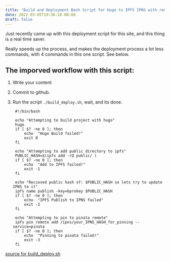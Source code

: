 ```yaml
---
title: "Build and Deployment Bash Script for Hugo to IPFS IPNS with remote pinning"
date: 2022-03-05T19:36:18-08:00
draft: false
---
```


Just recently came up with this deployment script for this site, and this thing is  a real time saver. 

Really speeds up the process, and makes the deployment process a lot less commands, with 4 commands in this one script. See below.

## The imporved workflow with this script:

1. Write your content

2. Commit to github.

3. Run the script `./build_deploy.sh`, wait, and its done.


        #!/bin/bash

        echo "Attempting to build project with hugo"
        hugo
        if [ $? -ne 0 ]; then
            echo  "Hugo Build failed!"
            exit 0
        fi

        echo "Attempting to add public directory to ipfs"
        PUBLIC_HASH=$(ipfs add -rQ public/ )
        if [ $? -ne 0 ]; then
            echo  "Add to IPFS failed!"
            exit -1 
        fi

        echo "Recieved public hash of: $PUBLIC_HASH so lets try to update IPNS to it"
        ipfs name publish -key=bprokey $PUBLIC_HASH 
        if [ $? -ne 0 ]; then
            echo  "IPFS Publish to IPNS failed"
            exit -2 
        fi

        echo "Attempting to pin to pinata remote"
        ipfs pin remote add /ipns/your_IPNS_HASH_for_pinning --service=pinata
        if [ $? -ne 0 ]; then
            echo  "Pinning to pinata failed!"
            exit -3 
        fi


[source for build_deploy.sh](https://github.com/djbrieck/brieckspro/blob/main/build_deploy.sh)
